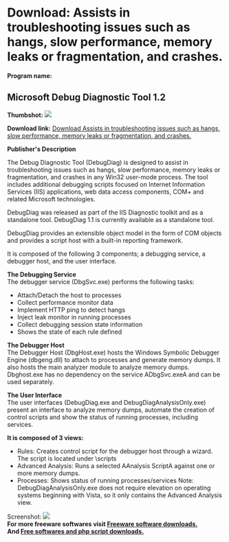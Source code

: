 # Download: Assists in troubleshooting issues such as hangs, slow performance, memory leaks or fragmentation, and crashes.

**Program name:**

## Microsoft Debug Diagnostic Tool 1.2

  
**Thumbshot:** ![](http://www.freewarefiles.com/screenshot/ms_debugdiag_md.gif)   
  
**Download link:** [Download Assists in troubleshooting issues such as hangs, slow performance, memory leaks or fragmentation, and crashes.](http://freesoftwares.boysofts.com/Microsoft-Debug-Diagnostic-Tool_program_26155.html)  
  


**Publisher's Description**  
  


The Debug Diagnostic Tool (DebugDiag) is designed to assist in troubleshooting issues such as hangs, slow performance, memory leaks or fragmentation, and crashes in any Win32 user-mode process. The tool includes additional debugging scripts focused on Internet Information Services (IIS) applications, web data access components, COM+ and related Microsoft technologies. 

DebugDiag was released as part of the IIS Diagnostic toolkit and as a standalone tool. DebugDiag 1.1 is currently available as a standalone tool.

DebugDiag provides an extensible object model in the form of COM objects and provides a script host with a built-in reporting framework.

It is composed of the following 3 components; a debugging service, a debugger host, and the user interface.

**The Debugging Service**  
The debugger service (DbgSvc.exe) performs the following tasks:

  * Attach/Detach the host to processes 
  * Collect performance monitor data 
  * Implement HTTP ping to detect hangs 
  * Inject leak monitor in running processes 
  * Collect debugging session state information 
  * Shows the state of each rule defined 

**The Debugger Host**  
The Debugger Host (DbgHost.exe) hosts the Windows Symbolic Debugger Engine (dbgeng.dll) to attach to processes and generate memory dumps. It also hosts the main analyzer module to analyze memory dumps. Dbghost.exe has no dependency on the service ADbgSvc.exeA and can be used separately.

**The User Interface**  
The user interfaces (DebugDiag.exe and DebugDiagAnalysisOnly.exe) present an interface to analyze memory dumps, automate the creation of control scripts and show the status of running processes, including services.

**It is composed of 3 views:**

  * Rules: Creates control script for the debugger host through a wizard. The script is located under \scripts 
  * Advanced Analysis: Runs a selected AAnalysis ScriptA against one or more memory dumps. 
  * Processes: Shows status of running processes/services 
Note: DebugDiagAnalysisOnly.exe does not require elevation on operating systems beginning with Vista, so it only contains the Advanced Analysis view. 

  
  
Screenshot: ![](http://www.freewarefiles.com/screenshot/ms_debugdiag.gif)   
**For more freeware softwares visit [Freeware software downloads.](http://freesoftwares.boysofts.com/)**   
**And [Free softwares and php script downloads.](http://www.boysofts.com/)**

